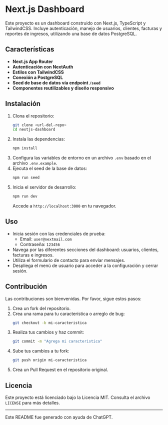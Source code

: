 # Next.js Dashboard

Este proyecto es un dashboard construido con Next.js, TypeScript y TailwindCSS. Incluye autenticación, manejo de usuarios, clientes, facturas y reportes de ingresos, utilizando una base de datos PostgreSQL.

## Características

- **Next.js App Router**
- **Autenticación con NextAuth**
- **Estilos con TailwindCSS**
- **Conexión a PostgreSQL**
- **Seed de base de datos vía endpoint `/seed`**
- **Componentes reutilizables y diseño responsivo**

## Instalación

1. Clona el repositorio:
   ```sh
   git clone <url-del-repo>
   cd nextjs-dashboard
   ```
2. Instala las dependencias:
   ```sh
   npm install
   ```
3. Configura las variables de entorno en un archivo `.env` basado en el archivo `.env.example`.
4. Ejecuta el seed de la base de datos:
   ```sh
   npm run seed
   ```
5. Inicia el servidor de desarrollo:
   ```sh
   npm run dev
   ```
   Accede a `http://localhost:3000` en tu navegador.

## Uso

- Inicia sesión con las credenciales de prueba:
  - Email: `user@nextmail.com`
  - Contraseña: `123456`
- Navega por las diferentes secciones del dashboard: usuarios, clientes, facturas e ingresos.
- Utiliza el formulario de contacto para enviar mensajes.
- Despliega el menú de usuario para acceder a la configuración y cerrar sesión.

## Contribución

Las contribuciones son bienvenidas. Por favor, sigue estos pasos:

1. Crea un fork del repositorio.
2. Crea una rama para tu característica o arreglo de bug:
   ```sh
   git checkout -b mi-caracteristica
   ```
3. Realiza tus cambios y haz commit:
   ```sh
   git commit -m "Agrega mi caracteristica"
   ```
4. Sube tus cambios a tu fork:
   ```sh
   git push origin mi-caracteristica
   ```
5. Crea un Pull Request en el repositorio original.

## Licencia

Este proyecto está licenciado bajo la Licencia MIT. Consulta el archivo `LICENSE` para más detalles.

---

Este README fue generado con ayuda de ChatGPT.

